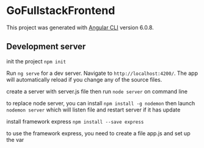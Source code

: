 # GoFullstackFrontend

This project was generated with [Angular CLI](https://github.com/angular/angular-cli) version 6.0.8.

## Development server
init the project `npm init`

Run `ng serve` for a dev server. Navigate to `http://localhost:4200/`. The app will automatically reload if you change any of the source files.

create a server with server.js file then run
`node server` on command line

to replace node server, you can install 
`npm install -g nodemon` then launch
`nodemon server` which will listen file 
and restart server if it has update

install framework express
`npm install --save express`

to use the framework express, you need to create a file app.js
and set up the var


